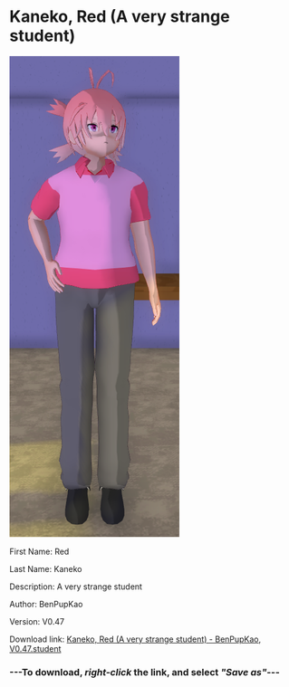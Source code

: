 # Kaneko, Red (A very strange student)

<img src="https://raw.githubusercontent.com/Arbiter1223/Daigaku-Gurashi-Custom-Students/master/Students/Files/Kaneko%2C%20Red%20(A%20very%20strange%20student).png" title="Kaneko, Red (A very strange student) - BenPupKao, V0.47">

First Name: Red

Last Name: Kaneko

Description: A very strange student

Author: BenPupKao

Version: V0.47

Download link: <a href="https://raw.githubusercontent.com/Arbiter1223/Daigaku-Gurashi-Custom-Students/master/Students/Files/Kaneko%2C%20Red%20(A%20very%20strange%20student)%20-%20BenPupKao%2C%20V0.47.student">Kaneko, Red (A very strange student) - BenPupKao, V0.47.student</a>

### ---**To download, _right-click_ the link, and select _"Save as"_**---
